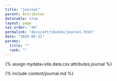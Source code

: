 ```yaml
---
title: "journal"
parent: Attributes
datatable: true
layout: page
nav_order: "44"
permalink: "docs/attributes/journal.html"
date: "2025-05-21"
params:
  title: ""
  rank: ""
---
```

{% assign mydata=site.data.csv.attributes.journal %} 

{% include content/journal.md %}
